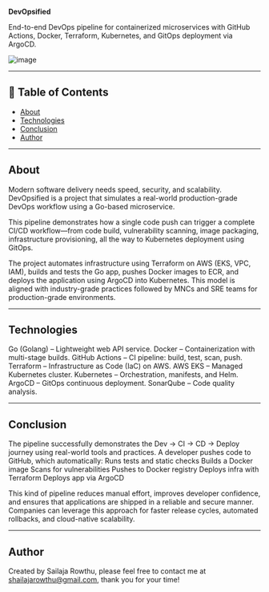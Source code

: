 **DevOpsified**

End-to-end DevOps pipeline for containerized microservices with GitHub Actions, Docker, Terraform, Kubernetes, and GitOps deployment via ArgoCD.


![image](https://github.com/user-attachments/assets/3ef515ff-224e-475c-bf37-a4795b214ce0)

---

## 📑 Table of Contents

- [About](#about)
- [Technologies](#technologies)
- [Conclusion](#conclusion)
- [Author](#author)

---

## About

Modern software delivery needs speed, security, and scalability. DevOpsified is a project that simulates a real-world production-grade DevOps workflow using a Go-based microservice.

This pipeline demonstrates how a single code push can trigger a complete CI/CD workflow—from code build, vulnerability scanning, image packaging, infrastructure provisioning, all the way to Kubernetes deployment using GitOps.

The project automates infrastructure using Terraform on AWS (EKS, VPC, IAM), builds and tests the Go app, pushes Docker images to ECR, and deploys the application using ArgoCD into Kubernetes. This model is aligned with industry-grade practices followed by MNCs and SRE teams for production-grade environments.

---

## Technologies

Go (Golang) – Lightweight web API service.
Docker – Containerization with multi-stage builds.
GitHub Actions – CI pipeline: build, test, scan, push.
Terraform – Infrastructure as Code (IaC) on AWS.
AWS EKS – Managed Kubernetes cluster.
Kubernetes – Orchestration, manifests, and Helm.
ArgoCD – GitOps continuous deployment.
SonarQube – Code quality analysis.

---

## Conclusion

The pipeline successfully demonstrates the Dev → CI → CD → Deploy journey using real-world tools and practices. A developer pushes code to GitHub, which automatically:
Runs tests and static checks
Builds a Docker image
Scans for vulnerabilities
Pushes to Docker registry
Deploys infra with Terraform
Deploys app via ArgoCD

This kind of pipeline reduces manual effort, improves developer confidence, and ensures that applications are shipped in a reliable and secure manner.
Companies can leverage this approach for faster release cycles, automated rollbacks, and cloud-native scalability.

---

## Author

Created by Sailaja Rowthu, please feel free to contact me at shailajarowthu@gmail.com, thank you for your time!

